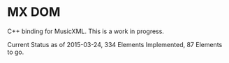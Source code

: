 MX DOM
=======

C++ binding for MusicXML.  This is a work in progress.

Current Status as of 2015-03-24, 334 Elements Implemented, 87 Elements to go.
